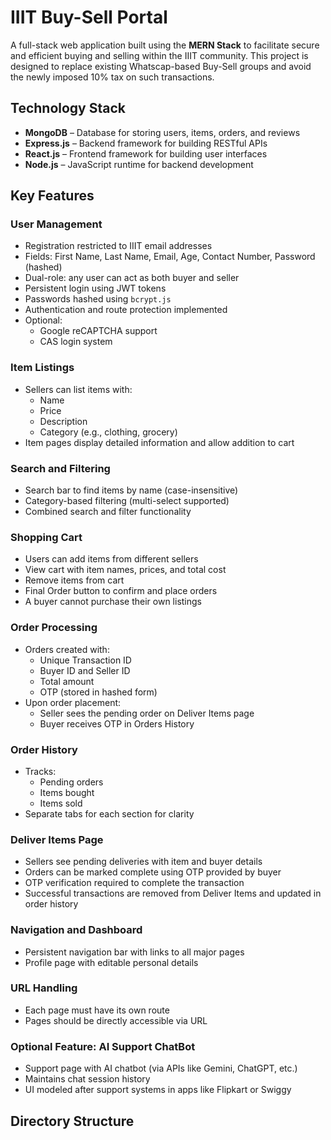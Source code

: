 # IIIT Buy-Sell Portal

A full-stack web application built using the **MERN Stack** to facilitate secure and efficient buying and selling within the IIIT community. This project is designed to replace existing Whatscap-based Buy-Sell groups and avoid the newly imposed 10% tax on such transactions.

## Technology Stack

- **MongoDB** – Database for storing users, items, orders, and reviews
- **Express.js** – Backend framework for building RESTful APIs
- **React.js** – Frontend framework for building user interfaces
- **Node.js** – JavaScript runtime for backend development

## Key Features

### User Management

- Registration restricted to IIIT email addresses
- Fields: First Name, Last Name, Email, Age, Contact Number, Password (hashed)
- Dual-role: any user can act as both buyer and seller
- Persistent login using JWT tokens
- Passwords hashed using `bcrypt.js`
- Authentication and route protection implemented
- Optional:
  - Google reCAPTCHA support
  - CAS login system

### Item Listings

- Sellers can list items with:
  - Name
  - Price
  - Description
  - Category (e.g., clothing, grocery)
- Item pages display detailed information and allow addition to cart

### Search and Filtering

- Search bar to find items by name (case-insensitive)
- Category-based filtering (multi-select supported)
- Combined search and filter functionality

### Shopping Cart

- Users can add items from different sellers
- View cart with item names, prices, and total cost
- Remove items from cart
- Final Order button to confirm and place orders
- A buyer cannot purchase their own listings

### Order Processing

- Orders created with:
  - Unique Transaction ID
  - Buyer ID and Seller ID
  - Total amount
  - OTP (stored in hashed form)
- Upon order placement:
  - Seller sees the pending order on Deliver Items page
  - Buyer receives OTP in Orders History

### Order History

- Tracks:
  - Pending orders
  - Items bought
  - Items sold
- Separate tabs for each section for clarity

### Deliver Items Page

- Sellers see pending deliveries with item and buyer details
- Orders can be marked complete using OTP provided by buyer
- OTP verification required to complete the transaction
- Successful transactions are removed from Deliver Items and updated in order history

### Navigation and Dashboard

- Persistent navigation bar with links to all major pages
- Profile page with editable personal details

### URL Handling

- Each page must have its own route
- Pages should be directly accessible via URL

### Optional Feature: AI Support ChatBot

- Support page with AI chatbot (via APIs like Gemini, ChatGPT, etc.)
- Maintains chat session history
- UI modeled after support systems in apps like Flipkart or Swiggy

## Directory Structure

